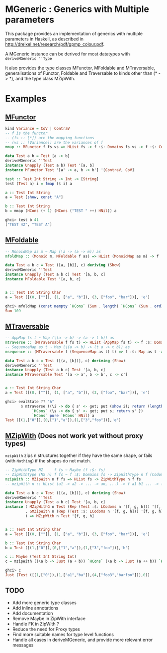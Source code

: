 # MGeneric : Generics with Multiple parameters

This package provides an implementation of generics with multiple parameters in Haskell, as described in http://dreixel.net/research/pdf/gpmp_colour.pdf.

A MGeneric instance can be derived for most datatypes with ```deriveMGeneric ''Type```

It also provides the type classes MFunctor, MFoldable and MTraversable, generalisations of Functor, Foldable and Traversable to kinds other than (* -> *), and the type class MZipWith.

# Examples

## [MFunctor](src/Data/MFunctor.hs)


```haskell
kind Variance = CoV | ContraV
-- f is the functor
-- (fs :: [*]) are the mapping functions
-- (vs :: [Variance]) are the variances of f
mmap :: MFunctor f fs vs => HList fs -> f :$: Domains fs vs -> f :$: Codomains fs vs
```


```haskell
data Test a b = Test [a -> b]
deriveMGeneric ''Test
instance Unapply (Test a b) Test '[a, b]
instance MFunctor Test '[a' -> a, b -> b'] '[ContraV, CoV]

test :: Test Int String -> Int -> [String]
test (Test a) i = fmap ($ i) a

a :: Test Int String
a = Test [show, const "A"]

b :: Test Int String
b = mmap (HCons (+ 1) (HCons ("TEST " ++) HNil)) a
```


```haskell
ghci> test b 41
["TEST 42", "TEST A"]
```

## [MFoldable](src/Data/MFoldable.hs)

```haskell
-- MonoidMap as m ~ Map (\a -> (a -> m)) as
mfoldMap :: (Monoid m, MFoldable f as) => HList (MonoidMap as m) -> f :$: as -> m
```

```haskell
data Test a b c = Test ([a, [b]], c) deriving (Show)
deriveMGeneric ''Test
instance Unapply (Test a b c) Test '[a, b, c]
instance MFoldable Test '[a, b, c]


a :: Test Int String Char
a = Test ([(0, [""]), (1, ["a", "b"]), (3, ["foo", "bar"])], 'e')
```

```haskell
ghci> mfoldMap (const mempty `HCons` (Sum . length) `HCons` (Sum . ord) `HCons` HNil) a
Sum 109
```

## [MTraversable](src/Data/MTraversable.hs)

```haskell
-- AppMap fs t ~ Map (\(a -> b) -> (a -> t b)) as
mtraverse :: (MTraversable f fs t) => HList (AppMap fs t) -> f :$: Domains fs -> t (f :$: Codomains fs)
-- SequenceMap as t ~ Map (\(a -> b) -> (t a -> t b)) as
msequence :: (MTraversable f (SequenceMap as t) t) => f :$: Map as t -> t (f :$: as)
```


```haskell
data Test a b c = Test ([(a, [b])], c) deriving (Show)
deriveMGeneric ''Test
instance Unapply (Test a b c) Test '[a, b, c]
instance MTraversable Test '[a -> a', b -> b', c -> c']


a :: Test Int String Char
a = Test ([(0, [""]), (1, ["a", "b"]), (3, ["foo", "bar"])], 'e')
```


```haskell
ghci> evalState ?? "A"
       $ mtraverse ((\i -> do { s' <- get; put (show i); return (length s') })
            `HCons` (\s -> do { s' <- get; put s; return s' })
            `HCons` pure `HCons` HNil) a
Test ([(1,["0"]),(0,["1","a"]),(1,["3","foo"])],'e')
```

## [MZipWith](src/Data/MZip.hs) (Does not work yet without proxy types)

```mzipWith``` zips n structures together if they have the same shape, or fails (with `Nothing`) if the shapes do not match.


```haskell
-- ZipWithType NZ     f fs ~ Maybe (f :$: fs)
-- ZipWithType (NS n) f fs ~ f :$: Domains fs -> ZipWithType n f (Codomains fs)
mzipWith :: MZipWith n f fs => HList fs -> ZipWithType n f fs
-- mzipWith n :: HList (a1 -> a2 -> ... -> an, ...) -> f a1 b1 ... -> f a2 b2 ... -> ... -> Maybe (f an bn ...)
```

```haskell
data Test a b c = Test ([(a, [b])], c) deriving (Show)
deriveMGeneric ''Test
instance Unapply (Test a b c) Test '[a, b, c]
instance ( MZipWithG n Test (Rep (Test :$: LCodoms n '[f, g, h])) '[f, g, h]
         , GMZipWith n (Rep (Test :$: LCodoms n '[f, g, h])) '[f, g, h]
         ) => MZipWith n Test '[f, g, h]


a :: Test Int String Char
a = Test ([(0, [""]), (1, ["a", "b"]), (3, ["foo", "bar"])], 'e')

b :: Test Int String Char
b = Test ([(1,["0"]),(0,["1","a"]),(1,["3","foo"])],'h')

c :: Maybe (Test Int String Int)
c = mzipWith ((\a b -> Just (a + b)) `HCons` (\a b -> Just (a ++ b)) `HCons` (\a b -> Just 0) `HCons` HNil) a b
```

```haskell
ghci> c
Just (Test ([(1,["0"]),(1,["a1","ba"]),(4,["foo3","barfoo"])],0))
```

## TODO

* Add more generic type classes
* Add inline annotations
* Add documentation
* Remove Maybe in ZipWith interface
* Handle FK in ZipWith ?
* Reduce the need for Proxy types
* Find more suitable names for type level functions
* Handle all cases in deriveMGeneric, and provide more relevant error messages
